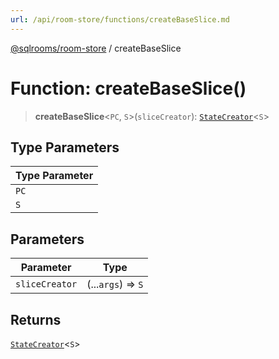 ```yaml
---
url: /api/room-store/functions/createBaseSlice.md
---
```

[@sqlrooms/room-store](../index.md) / createBaseSlice

# Function: createBaseSlice()

> **createBaseSlice**<`PC`, `S`>(`sliceCreator`): [`StateCreator`](../type-aliases/StateCreator.md)<`S`>

## Type Parameters

| Type Parameter |
| ------ |
| `PC` |
| `S` |

## Parameters

| Parameter | Type |
| ------ | ------ |
| `sliceCreator` | (...`args`) => `S` |

## Returns

[`StateCreator`](../type-aliases/StateCreator.md)<`S`>

